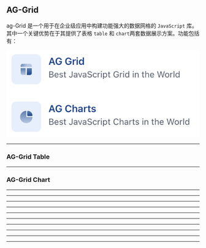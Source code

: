 ## AG-Grid

ag-Grid 是一个用于在企业级应用中构建功能强大的数据网格的 `JavaScript` 库。其中一个关键优势在于其提供了表格 `table` 和 `chart`两套数据展示方案。功能包括有：

<img src="../images/ag-info.png" class="w-100" />

---

### AG-Grid Table

<!-- ../components/BasicGrid.vue -->
<BasicGrid />

---

### AG-Grid Chart

<!-- ../components/BasicChart.vue -->
<BasicChart />

---

<!-- ../components/ColumnChart.vue -->
<ColumnChart />

---

<!-- ../components/PieChart.vue -->
<PieChart />

---

<!-- ../components/LineChart.vue -->
<LineChart />

---

<!-- ../components/ScatterChart.vue -->
<ScatterChart />

---

<!-- ../components/PolarChart.vue -->
<PolarChart />

---

<!-- ../components/StatisticalChart.vue -->
<StatisticalChart />

---

<!-- ../components/HierarchicalChart.vue -->
<HierarchicalChart />

---

<!-- ../components/CombinationChart.vue -->
<CombinationChart />

---

<!-- ../components/Sparkline.vue -->
<Sparkline />

---
